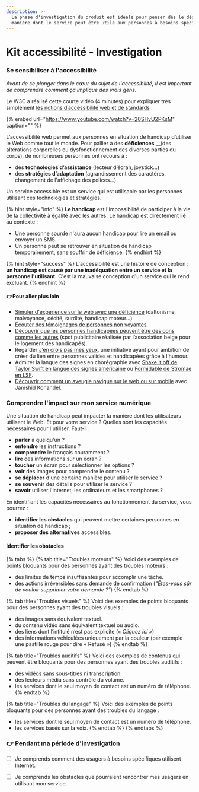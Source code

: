 ```yaml
---
description: >-
  La phase d'investigation du produit est idéale pour penser dès le départ à la 
  manière dont le service peut être utile aux personnes à besoins spécifiques.
---
```


# Kit accessibilité - Investigation



### Se sensibiliser à l'accessibilité

_Avant de se plonger dans le cœur du sujet de l'accessibilité, il est important de comprendre comment ça implique des vrais gens._

Le W3C a réalisé cette courte vidéo \(4 minutes\) pour expliquer très simplement [les notions d’accessibilité web et de standards](https://www.w3.org/WAI/videos/standards-and-benefits/fr) :

{% embed url="https://www.youtube.com/watch?v=20SHvU2PKsM" caption="" %}

L’accessibilité web permet aux personnes en situation de handicap d’utiliser le Web comme tout le monde. Pour pallier à des **déficiences** \_\_\(des altérations corporelles ou dysfonctionnement des diverses parties du corps\), de nombreuses personnes ont recours à :

* des **technologies d’assistance** \(lecteur d’écran, joystick…\)
* des **stratégies d’adaptation** \(agrandissement des caractères, changement de l'affichage des polices...\)

Un service accessible est un service qui est utilisable par les personnes utilisant ces technologies et stratégies.

{% hint style="info" %}
**Le handicap** est l'impossibilité de participer à la vie de la collectivité à égalité avec les autres. Le handicap est directement lié au contexte :

* Une personne sourde n'aura aucun handicap pour lire un email ou envoyer un SMS.
* Un personne peut se retrouver en situation de handicap temporairement, sans souffrir de déficience.
{% endhint %}

{% hint style="success" %}
L'accessibilité est une histoire de conception : **un handicap est causé par une inadéquation entre un service et la personne l'utilisant.** C'est la mauvaise conception d'un service qui le rend excluant.
{% endhint %}

#### 👉Pour aller plus loin

* [Simuler d'expérience sur le web avec une déficience](https://www.atalan.fr/agissons/fr/) \(daltonisme, malvoyance, cécité, surdité, handicap moteur...\)
* [Écouter des témoignages de personnes non voyantes](/emissions/place-de-la-toile/les-aveugles-face-au-numerique)
* [Découvrir que les personnes handicapées peuvent être des cons comme les autres](https://www.youtube.com/watch?v=p8w60RPo7t4) \(spot publicitaire réalisée par l’association belge pour le logement des handicapés\).
* Regarder [J’en crois pas mes yeux](http://www.jencroispasmesyeux.com/), une initiative ayant pour ambition de créer du lien entre personnes valides et handicapées grâce à l’humour.
* Admirer la langue des signes en chorégraphie avec [Shake it off de Taylor Swift en langue des signes américaine](https://www.youtube.com/watch?v=npEQattWkYc) ou [Formidable de Stromae en LSF](https://www.youtube.com/watch?v=5Qd6S37rasU). 
* [Découvrir comment un aveugle navigue sur le web ou sur mobile](https://entrepreneur-interet-general.etalab.gouv.fr/blog/2019/08/30/demonstrations-accessibilite-numerique.html) avec Jamshid Kohandel.

### Comprendre l'impact sur mon service numérique

Une situation de handicap peut impacter la manière dont les utilisateurs utilisent le Web. Et pour votre service ? Quelles sont les capacités nécessaires pour l'utiliser. Faut-il :

* **parler** à quelqu'un ?
* **entendre** les instructions ?
* **comprendre** le français couramment ?
* **lire** des informations sur un écran ?
* **toucher** un écran pour sélectionner les options ?
* **voir** des images pour comprendre le contenu ?
* **se déplacer** d'une certaine manière pour utiliser le service ?
* **se souvenir** des détails pour utiliser le service ?
* **savoir** utiliser l'internet, les ordinateurs et les smartphones ?

En identifiant les capacités nécessaires au fonctionnement du service, vous pourrez :

* **identifier les obstacles** qui peuvent mettre certaines personnes  en situation de handicap ;
* **proposer des alternatives** accessibles.

#### Identifier les obstacles

{% tabs %}
{% tab title="Troubles moteurs" %}
Voici des exemples de points bloquants pour des personnes ayant des troubles moteurs :

* des limites de temps insuffisantes pour accomplir une tâche.
* des actions irréversibles sans demande de confirmation \(_“Êtes-vous sûr de vouloir supprimer votre demande ?”_\)
{% endtab %}

{% tab title="Troubles visuels" %}
Voici des exemples de points bloquants pour des personnes ayant des troubles visuels :

* des images sans équivalent textuel.
* du contenu vidéo sans équivalent textuel ou audio.
* des liens dont l’intitulé n’est pas explicite \(_« Cliquez ici »_\)
* des informations véhiculées uniquement par la couleur \(par exemple une pastille rouge pour dire « Refusé »\)
{% endtab %}

{% tab title="Troubles auditifs" %}
Voici des exemples de contenus qui peuvent être bloquants pour des personnes ayant des troubles auditifs :

* des vidéos sans sous-titres ni transcription.
* des lecteurs média sans contrôle du volume.
* les services dont le seul moyen de contact est un numéro de téléphone.
{% endtab %}

{% tab title="Troubles du langage" %}
Voici des exemples de points bloquants pour des personnes ayant des troubles du langage :

* les services dont le seul moyen de contact est un numéro de téléphone.
* les services basés sur la voix.
{% endtab %}
{% endtabs %}

### 👉 Pendant ma période d'investigation

* [ ] Je comprends comment des usagers à besoins spécifiques utilisent Internet.
* [ ] Je comprends les obstacles que pourraient rencontrer mes usagers en utilisant mon service.

